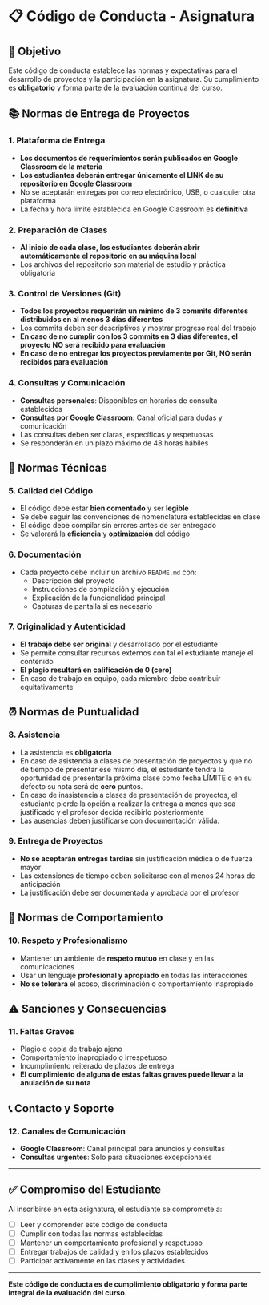 # 📋 Código de Conducta - Asignatura

## 🎯 Objetivo

Este código de conducta establece las normas y expectativas para el desarrollo de proyectos y la participación en la asignatura. Su cumplimiento es **obligatorio** y forma parte de la evaluación continua del curso.

## 📚 Normas de Entrega de Proyectos

### 1. Plataforma de Entrega
- **Los documentos de requerimientos serán publicados en Google Classroom de la materia**
- **Los estudiantes deberán entregar únicamente el LINK de su repositorio en Google Classroom**
- No se aceptarán entregas por correo electrónico, USB, o cualquier otra plataforma
- La fecha y hora límite establecida en Google Classroom es **definitiva**

### 2. Preparación de Clases
- **Al inicio de cada clase, los estudiantes deberán abrir automáticamente el repositorio en su máquina local**
- Los archivos del repositorio son material de estudio y práctica obligatoria

### 3. Control de Versiones (Git)
- **Todos los proyectos requerirán un mínimo de 3 commits diferentes distribuidos en al menos 3 días diferentes**
- Los commits deben ser descriptivos y mostrar progreso real del trabajo
- **En caso de no cumplir con los 3 commits en 3 días diferentes, el proyecto NO será recibido para evaluación**
- **En caso de no entregar los proyectos previamente por Git, NO serán recibidos para evaluación**

### 4. Consultas y Comunicación
- **Consultas personales**: Disponibles en horarios de consulta establecidos
- **Consultas por Google Classroom**: Canal oficial para dudas y comunicación
- Las consultas deben ser claras, específicas y respetuosas
- Se responderán en un plazo máximo de 48 horas hábiles

## 🔧 Normas Técnicas

### 5. Calidad del Código
- El código debe estar **bien comentado** y ser **legible**
- Se debe seguir las convenciones de nomenclatura establecidas en clase
- El código debe compilar sin errores antes de ser entregado
- Se valorará la **eficiencia** y **optimización** del código

### 6. Documentación
- Cada proyecto debe incluir un archivo `README.md` con:
  - Descripción del proyecto
  - Instrucciones de compilación y ejecución
  - Explicación de la funcionalidad principal
  - Capturas de pantalla si es necesario

### 7. Originalidad y Autenticidad
- **El trabajo debe ser original** y desarrollado por el estudiante
- Se permite consultar recursos externos con tal el estudiante maneje el contenido
- **El plagio resultará en calificación de 0 (cero)**
- En caso de trabajo en equipo, cada miembro debe contribuir equitativamente

## ⏰ Normas de Puntualidad

### 8. Asistencia 
- La asistencia es **obligatoria**
- En caso de asistencia a clases de presentación de proyectos y que no de tiempo de presentar ese mismo día, el estudiante tendrá la oportunidad de presentar la próxima clase como fecha LÍMITE o en su defecto su nota será de **cero** puntos.
- En caso de inasistencia a clases de presentación de proyectos, el estudiante pierde la opción a realizar la entrega a menos que sea justificado y el profesor decida recibirlo posteriormente
- Las ausencias deben justificarse con documentación válida.

### 9. Entrega de Proyectos
- **No se aceptarán entregas tardías** sin justificación médica o de fuerza mayor
- Las extensiones de tiempo deben solicitarse con al menos 24 horas de anticipación
- La justificación debe ser documentada y aprobada por el profesor

## 🤝 Normas de Comportamiento

### 10. Respeto y Profesionalismo
- Mantener un ambiente de **respeto mutuo** en clase y en las comunicaciones
- Usar un lenguaje **profesional y apropiado** en todas las interacciones
- **No se tolerará** el acoso, discriminación o comportamiento inapropiado

## ⚠️ Sanciones y Consecuencias

### 11. Faltas Graves
- Plagio o copia de trabajo ajeno
- Comportamiento inapropiado o irrespetuoso
- Incumplimiento reiterado de plazos de entrega
- **El cumplimiento de alguna de estas faltas graves puede llevar a la anulación de su nota**

## 📞 Contacto y Soporte

### 12. Canales de Comunicación
- **Google Classroom**: Canal principal para anuncios y consultas
- **Consultas urgentes**: Solo para situaciones excepcionales

---

## ✅ Compromiso del Estudiante

Al inscribirse en esta asignatura, el estudiante se compromete a:

- [ ] Leer y comprender este código de conducta
- [ ] Cumplir con todas las normas establecidas
- [ ] Mantener un comportamiento profesional y respetuoso
- [ ] Entregar trabajos de calidad y en los plazos establecidos
- [ ] Participar activamente en las clases y actividades

---

**Este código de conducta es de cumplimiento obligatorio y forma parte integral de la evaluación del curso.**

